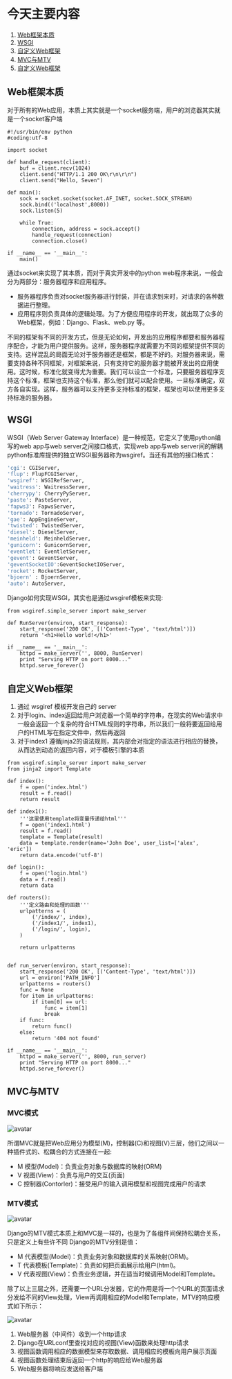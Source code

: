 # 今天主要内容
1. [Web框架本质]()
2. [WSGI]()
3. [自定义Web框架]()
4. [MVC与MTV]()
3. [自定义Web框架]()

## Web框架本质
对于所有的Web应用，本质上其实就是一个socket服务端，用户的浏览器其实就是一个socket客户端
```
#!/usr/bin/env python
#coding:utf-8
   
import socket
   
def handle_request(client):
    buf = client.recv(1024)
    client.send("HTTP/1.1 200 OK\r\n\r\n")
    client.send("Hello, Seven")
   
def main():
    sock = socket.socket(socket.AF_INET, socket.SOCK_STREAM)
    sock.bind(('localhost',8000))
    sock.listen(5)
   
    while True:
        connection, address = sock.accept()
        handle_request(connection)
        connection.close()
   
if __name__ == '__main__':
    main()
```
通过socket来实现了其本质，而对于真实开发中的python web程序来说，一般会分为两部分：服务器程序和应用程序。
- 服务器程序负责对socket服务器进行封装，并在请求到来时，对请求的各种数据进行整理。
- 应用程序则负责具体的逻辑处理。为了方便应用程序的开发，就出现了众多的Web框架，例如：Django、Flask、web.py 等。

不同的框架有不同的开发方式，但是无论如何，开发出的应用程序都要和服务器程序配合，才能为用户提供服务。这样，服务器程序就需要为不同的框架提供不同的支持。这样混乱的局面无论对于服务器还是框架，都是不好的。对服务器来说，需要支持各种不同框架，对框架来说，只有支持它的服务器才能被开发出的应用使用。这时候，标准化就变得尤为重要。我们可以设立一个标准，只要服务器程序支持这个标准，框架也支持这个标准，那么他们就可以配合使用。一旦标准确定，双方各自实现。这样，服务器可以支持更多支持标准的框架，框架也可以使用更多支持标准的服务器。

## WSGI
WSGI（Web Server Gateway Interface）是一种规范，它定义了使用python编写的web app与web server之间接口格式，实现web app与web server间的解耦
python标准库提供的独立WSGI服务器称为wsgiref。当还有其他的接口格式：
```bash
'cgi': CGIServer,
'flup': FlupFCGIServer,
'wsgiref': WSGIRefServer,
'waitress': WaitressServer,
'cherrypy': CherryPyServer,
'paste': PasteServer,
'fapws3': FapwsServer,
'tornado': TornadoServer,
'gae': AppEngineServer,
'twisted': TwistedServer,
'diesel': DieselServer,
'meinheld': MeinheldServer,
'gunicorn': GunicornServer,
'eventlet': EventletServer,
'gevent': GeventServer,
'geventSocketIO':GeventSocketIOServer,
'rocket': RocketServer,
'bjoern' : BjoernServer,
'auto': AutoServer,
```
Django如何实现WSGI，其实也是通过wsgiref模板来实现:
```
from wsgiref.simple_server import make_server
  
def RunServer(environ, start_response):
    start_response('200 OK', [('Content-Type', 'text/html')])
    return '<h1>Hello world!</h1>'
  
if __name__ == '__main__':
    httpd = make_server('', 8000, RunServer)
    print "Serving HTTP on port 8000..."
    httpd.serve_forever()
```

## 自定义Web框架
1. 通过 wsgiref 模板开发自己的 server
2. 对于login、index返回给用户浏览器一个简单的字符串，在现实的Web请求中一般会返回一个复杂的符合HTML规则的字符串，所以我们一般将要返回给用户的HTML写在指定文件中，然后再返回
3. 对于index1 遵循jinja2的语法规则，其内部会对指定的语法进行相应的替换，从而达到动态的返回内容，对于模板引擎的本质

```
from wsgiref.simple_server import make_server
from jinja2 import Template
  
def index():
    f = open('index.html')
    result = f.read()
    return result
  
def index1():
    '''这里使用template将变量传递给html'''
    f = open('index1.html')
    result = f.read()
    template = Template(result)
    data = template.render(name='John Doe', user_list=['alex', 'eric'])
    return data.encode('utf-8')
  
def login():
    f = open('login.html')
    data = f.read()
    return data
  
def routers():
    '''定义路由和处理的函数'''
    urlpatterns = (
        ('/index/', index),
        ('/index1/', index1),
        ('/login/', login),
    )
  
    return urlpatterns
  
  
def run_server(environ, start_response):
    start_response('200 OK', [('Content-Type', 'text/html')])
    url = environ['PATH_INFO']
    urlpatterns = routers()
    func = None
    for item in urlpatterns:
        if item[0] == url:
            func = item[1]
            break
    if func:
        return func()
    else:
        return '404 not found'
  
if __name__ == '__main__':
    httpd = make_server('', 8000, run_server)
    print "Serving HTTP on port 8000..."
    httpd.serve_forever()
```

## MVC与MTV
### MVC模式
![avatar](/day01/imgs/1.png)

所谓MVC就是把Web应用分为模型(M)，控制器(C)和视图(V)三层，他们之间以一种插件式的、松耦合的方式连接在一起:
- M 模型(Model)：负责业务对象与数据库的映射(ORM)
- V 视图(View)：负责与用户的交互(页面)
- C 控制器(Contorler)：接受用户的输入调用模型和视图完成用户的请求

### MTV模式
![avatar](/day01/imgs/4.jpg)

Django的MTV模式本质上和MVC是一样的，也是为了各组件间保持松耦合关系，只是定义上有些许不同
Django的MTV分别是值：
- M 代表模型(Model)：负责业务对象和数据库的关系映射(ORM)。
- T 代表模板(Template)：负责如何把页面展示给用户(html)。
- V 代表视图(View)：负责业务逻辑，并在适当时候调用Model和Template。

除了以上三层之外，还需要一个URL分发器，它的作用是将一个个URL的页面请求分发给不同的View处理，View再调用相应的Model和Template，MTV的响应模式如下所示：

![avatar](/day01/imgs/3.png)

1. Web服务器（中间件）收到一个http请求
2. Django在URLconf里查找对应的视图(View)函数来处理http请求
3. 视图函数调用相应的数据模型来存取数据、调用相应的模板向用户展示页面
4. 视图函数处理结束后返回一个http的响应给Web服务器
5. Web服务器将响应发送给客户端
